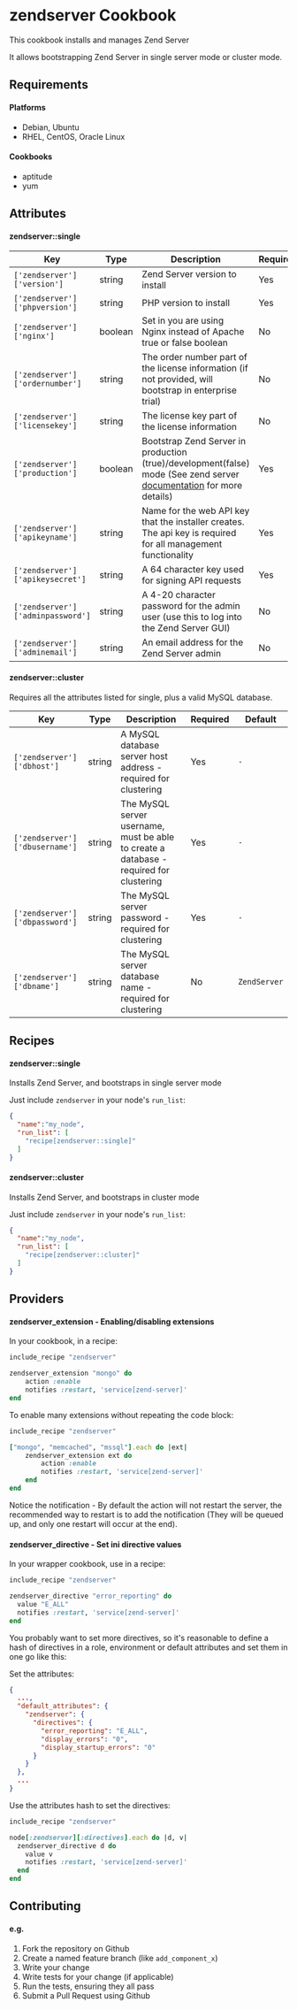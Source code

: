 zendserver Cookbook
====================
This cookbook installs and manages Zend Server

It allows bootstrapping Zend Server in single server mode or cluster mode.

Requirements
------------

#### Platforms
- Debian, Ubuntu
- RHEL, CentOS, Oracle Linux

#### Cookbooks
- aptitude
- yum

Attributes
----------

#### zendserver::single
Key | Type | Description | Required | Default
--- | --- | --- | --- | --- |
`['zendserver']['version']` | string | Zend Server version to install | Yes | `6.1`
`['zendserver']['phpversion']` | string | PHP version to install | Yes | `5.4`
`['zendserver']['nginx']` | boolean| Set in you are using Nginx instead of Apache true or false boolean | No | `false`
`['zendserver']['ordernumber']` | string | The order number part of the license information (if not provided, will bootstrap in enterprise trial) | No | `-`
`['zendserver']['licensekey']` | string | The license key part of the license information | No | `-`
`['zendserver']['production']` | boolean | Bootstrap Zend Server in production (true)/development(false) mode (See zend server <a href="http://files.zend.com/help/Zend-Server/zend-server.htm#launching_zend_server.htm">documentation</a> for more details) | Yes | `TRUE`
`['zendserver']['apikeyname']` | string | Name for the web API key that the installer creates. The api key is required for all management functionality | Yes | `-`
`['zendserver']['apikeysecret']` | string | A 64 character key used for signing API requests | Yes | `-`
`['zendserver']['adminpassword']` | string | A 4-20 character password for the admin user (use this to log into the Zend Server GUI) | No | `p2ssw0rd1`
`['zendserver']['adminemail']` | string | An email address for the Zend Server admin | No | `-`

#### zendserver::cluster
Requires all the attributes listed for single, plus a valid MySQL database.

Key | Type | Description | Required | Default
--- | --- | --- | --- | --- |
`['zendserver']['dbhost']`     | string | A MySQL database server host address - required for clustering | Yes | `-`
`['zendserver']['dbusername']` | string | The MySQL server username, must be able to create a database - required for clustering | Yes | `-`
`['zendserver']['dbpassword']` | string | The MySQL server password - required for clustering | Yes | `-`
`['zendserver']['dbname']`     | string | The MySQL server database name - required for clustering | No | `ZendServer`

Recipes
-------
#### zendserver::single
Installs Zend Server, and bootstraps in single server mode

Just include `zendserver` in your node's `run_list`:

```json
{
  "name":"my_node",
  "run_list": [
    "recipe[zendserver::single]"
  ]
}
```

#### zendserver::cluster
Installs Zend Server, and bootstraps in cluster mode

Just include `zendserver` in your node's `run_list`:

```json
{
  "name":"my_node",
  "run_list": [
    "recipe[zendserver::cluster]"
  ]
}
```

Providers
---------
#### zendserver_extension - Enabling/disabling extensions

In your cookbook, in a recipe:

```ruby
include_recipe "zendserver"

zendserver_extension "mongo" do
	action :enable
	notifies :restart, 'service[zend-server]'
end
```

To enable many extensions without repeating the code block:
```ruby
include_recipe "zendserver"

["mongo", "memcached", "mssql"].each do |ext|
	zendserver_extension ext do
		action :enable
		notifies :restart, 'service[zend-server]'
	end
end
```

Notice the notification - By default the action will not restart the server, the recommended way to restart is to add the notification (They will be queued up, and only one restart will occur at the end).

#### zendserver_directive - Set ini directive values

In your wrapper cookbook, use in a recipe:

```ruby
include_recipe "zendserver"

zendserver_directive "error_reporting" do
  value "E_ALL"
  notifies :restart, 'service[zend-server]'
end
```

You probably want to set more directives, so it's reasonable to define a hash of directives in a role, environment or default attributes and set them in one go like this:

Set the attributes:

```json
{
  ...,
  "default_attributes": {
    "zendserver": {
      "directives": {
		"error_reporting": "E_ALL",
		"display_errors": "0",
		"display_startup_errors": "0"
      }
    }
  },
  ...
}
```

Use the attributes hash to set the directives: 

```ruby
include_recipe "zendserver"

node[:zendserver][:directives].each do |d, v|
  zendserver_directive d do
    value v
    notifies :restart, 'service[zend-server]'
  end
end
```

Contributing
------------

#### e.g.
  1. Fork the repository on Github
  2. Create a named feature branch (like `add_component_x`)
  3. Write your change
  4. Write tests for your change (if applicable)
  5. Run the tests, ensuring they all pass
  6. Submit a Pull Request using Github
